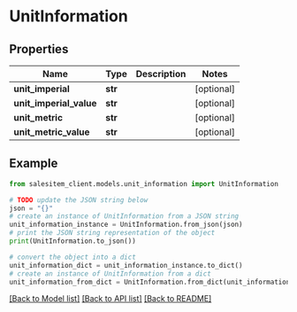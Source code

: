 # UnitInformation


## Properties

Name | Type | Description | Notes
------------ | ------------- | ------------- | -------------
**unit_imperial** | **str** |  | [optional] 
**unit_imperial_value** | **str** |  | [optional] 
**unit_metric** | **str** |  | [optional] 
**unit_metric_value** | **str** |  | [optional] 

## Example

```python
from salesitem_client.models.unit_information import UnitInformation

# TODO update the JSON string below
json = "{}"
# create an instance of UnitInformation from a JSON string
unit_information_instance = UnitInformation.from_json(json)
# print the JSON string representation of the object
print(UnitInformation.to_json())

# convert the object into a dict
unit_information_dict = unit_information_instance.to_dict()
# create an instance of UnitInformation from a dict
unit_information_from_dict = UnitInformation.from_dict(unit_information_dict)
```
[[Back to Model list]](../README.md#documentation-for-models) [[Back to API list]](../README.md#documentation-for-api-endpoints) [[Back to README]](../README.md)


